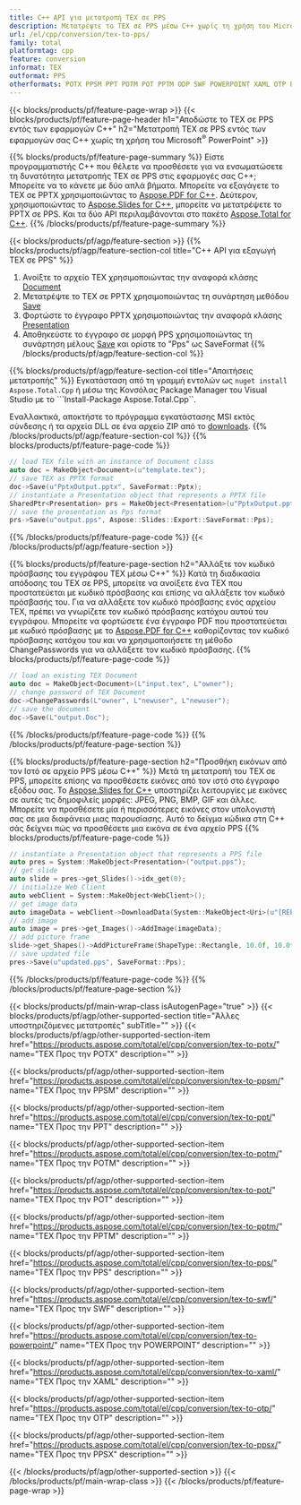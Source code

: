 ```yaml
---
title: C++ API για μετατροπή TEX σε PPS
description: Μετατρέψτε το TEX σε PPS μέσω C++ χωρίς τη χρήση του Microsoft Word ή του Adobe Acrobat Reader
url: /el/cpp/conversion/tex-to-pps/
family: total
platformtag: cpp
feature: conversion
informat: TEX
outformat: PPS
otherformats: POTX PPSM PPT POTM POT PPTM ODP SWF POWERPOINT XAML OTP PPSX
---
```

{{< blocks/products/pf/feature-page-wrap >}}
{{< blocks/products/pf/feature-page-header h1="Αποδώστε το TEX σε PPS εντός των εφαρμογών C++" h2="Μετατροπή TEX σε PPS εντός των εφαρμογών σας C++ χωρίς τη χρήση του Microsoft<sup>&reg;</sup> PowerPoint" >}}

{{% blocks/products/pf/feature-page-summary %}}
Είστε προγραμματιστής C++ που θέλετε να προσθέσετε για να ενσωματώσετε τη δυνατότητα μετατροπής TEX σε PPS στις εφαρμογές σας C++; Μπορείτε να το κάνετε με δύο απλά βήματα. Μπορείτε να εξαγάγετε το TEX σε PPTX χρησιμοποιώντας το [Aspose.PDF for C++](https://products.aspose.com/pdf/cpp/). Δεύτερον, χρησιμοποιώντας το [Aspose.Slides for C++](https://products.aspose.com/slides/cpp/), μπορείτε να μετατρέψετε το PPTX σε PPS. Και τα δύο API περιλαμβάνονται στο πακέτο [Aspose.Total for C++](https://products.aspose.com/total/cpp/). 
{{% /blocks/products/pf/feature-page-summary  %}}

{{< blocks/products/pf/agp/feature-section >}}
{{% blocks/products/pf/agp/feature-section-col title="C++ API για εξαγωγή TEX σε PPS" %}}
1. Ανοίξτε το αρχείο TEX χρησιμοποιώντας την αναφορά κλάσης [Document](https://reference.aspose.com/pdf/cpp/class/aspose.pdf.document)
2. Μετατρέψτε το TEX σε PPTX χρησιμοποιώντας τη συνάρτηση μεθόδου [Save](https://reference.aspose.com/pdf/cpp/class/aspose.pdf.document#a0184df207563187be7df37b8dbe443f6)
3. Φορτώστε το έγγραφο PPTX χρησιμοποιώντας την αναφορά κλάσης [Presentation](https://reference.aspose.com/slides/cpp/class/aspose.slides.presentation)
4. Αποθηκεύστε το έγγραφο σε μορφή PPS χρησιμοποιώντας τη συνάρτηση μέλους [Save](https://reference.aspose.com/slides/cpp/class/aspose.slides.presentation#afcd59ec697bf05c10f78c3869de2ec9e) και ορίστε το "Pps" ως SaveFormat
{{% /blocks/products/pf/agp/feature-section-col %}}

{{% blocks/products/pf/agp/feature-section-col title="Απαιτήσεις μετατροπής" %}}
Εγκατάσταση από τη γραμμή εντολών ως ```nuget install Aspose.Total.Cpp``` ή μέσω της Κονσόλας Package Manager του Visual Studio με το ```Install-Package Aspose.Total.Cpp``.

Εναλλακτικά, αποκτήστε το πρόγραμμα εγκατάστασης MSI εκτός σύνδεσης ή τα αρχεία DLL σε ένα αρχείο ZIP από το [downloads](https://downloads.aspose.com/total/cpp).
{{% /blocks/products/pf/agp/feature-section-col %}}
{{% blocks/products/pf/feature-page-code %}}

```cpp
// load TEX file with an instance of Document class
auto doc = MakeObject<Document>(u"template.tex");
// save TEX as PPTX format 
doc->Save(u"PptxOutput.pptx", SaveFormat::Pptx);
// instantiate a Presentation object that represents a PPTX file
SharedPtr<Presentation> prs = MakeObject<Presentation>(u"PptxOutput.pptx");
// save the presentation as Pps format
prs->Save(u"output.pps", Aspose::Slides::Export::SaveFormat::Pps);  
```

{{% /blocks/products/pf/feature-page-code %}}
{{< /blocks/products/pf/agp/feature-section >}}

{{% blocks/products/pf/feature-page-section  h2="Αλλάξτε τον κωδικό πρόσβασης του εγγράφου TEX μέσω C++" %}}
Κατά τη διαδικασία απόδοσης του TEX σε PPS, μπορείτε να ανοίξετε ένα TEX που προστατεύεται με κωδικό πρόσβασης και επίσης να αλλάξετε τον κωδικό πρόσβασής του. Για να αλλάξετε τον κωδικό πρόσβασης ενός αρχείου TEX, πρέπει να γνωρίζετε τον κωδικό πρόσβασης κατόχου αυτού του εγγράφου. Μπορείτε να φορτώσετε ένα έγγραφο PDF που προστατεύεται με κωδικό πρόσβασης με το [Aspose.PDF for C++](https://products.aspose.com/pdf/cpp/) καθορίζοντας τον κωδικό πρόσβασης κατόχου του και να χρησιμοποιήσετε τη μέθοδο ChangePasswords για να αλλάξετε τον κωδικό πρόσβασης.
{{% blocks/products/pf/feature-page-code %}}

```cpp
// load an existing TEX Document
auto doc = MakeObject<Document>(L"input.tex", L"owner");
// change password of TEX Document
doc->ChangePasswords(L"owner", L"newuser", L"newuser");
// save the document
doc->Save(L"output.Doc");
```
{{% /blocks/products/pf/feature-page-code  %}}
{{% /blocks/products/pf/feature-page-section %}}

{{% blocks/products/pf/feature-page-section  h2="Προσθήκη εικόνων από τον Ιστό σε αρχείο PPS μέσω C++" %}}
Μετά τη μετατροπή του TEX σε PPS, μπορείτε επίσης να προσθέσετε εικόνες από τον ιστό στο έγγραφο εξόδου σας. Το [Aspose.Slides for C++](https://products.aspose.com/slides/cpp/) υποστηρίζει λειτουργίες με εικόνες σε αυτές τις δημοφιλείς μορφές: JPEG, PNG, BMP, GIF και άλλες. Μπορείτε να προσθέσετε μία ή περισσότερες εικόνες στον υπολογιστή σας σε μια διαφάνεια μιας παρουσίασης. Αυτό το δείγμα κώδικα στη C++ σάς δείχνει πώς να προσθέσετε μια εικόνα σε ένα αρχείο PPS
{{% blocks/products/pf/feature-page-code %}}

```cpp
// instantiate a Presentation object that represents a PPS file
auto pres = System::MakeObject<Presentation>("output.pps");
// get slide
auto slide = pres->get_Slides()->idx_get(0);
// initialize Web Client    
auto webClient = System::MakeObject<WebClient>();
// get image data
auto imageData = webClient->DownloadData(System::MakeObject<Uri>(u"[REPLACE WITH URL]"));
// add image
auto image = pres->get_Images()->AddImage(imageData);
// add picture frame
slide->get_Shapes()->AddPictureFrame(ShapeType::Rectangle, 10.0f, 10.0f, 100.0f, 100.0f, image);
// save updated file
pres->Save(u"updated.pps", SaveFormat::Pps);
```
{{% /blocks/products/pf/feature-page-code  %}}
{{% /blocks/products/pf/feature-page-section %}}

{{< blocks/products/pf/main-wrap-class isAutogenPage="true" >}}
{{< blocks/products/pf/agp/other-supported-section title="Άλλες υποστηριζόμενες μετατροπές" subTitle="" >}}
{{< blocks/products/pf/agp/other-supported-section-item href="https://products.aspose.com/total/el/cpp/conversion/tex-to-potx/" name="TEX Προς την POTX" description="" >}}

{{< blocks/products/pf/agp/other-supported-section-item href="https://products.aspose.com/total/el/cpp/conversion/tex-to-ppsm/" name="TEX Προς την PPSM" description="" >}}

{{< blocks/products/pf/agp/other-supported-section-item href="https://products.aspose.com/total/el/cpp/conversion/tex-to-ppt/" name="TEX Προς την PPT" description="" >}}

{{< blocks/products/pf/agp/other-supported-section-item href="https://products.aspose.com/total/el/cpp/conversion/tex-to-potm/" name="TEX Προς την POTM" description="" >}}

{{< blocks/products/pf/agp/other-supported-section-item href="https://products.aspose.com/total/el/cpp/conversion/tex-to-pot/" name="TEX Προς την POT" description="" >}}

{{< blocks/products/pf/agp/other-supported-section-item href="https://products.aspose.com/total/el/cpp/conversion/tex-to-pptm/" name="TEX Προς την PPTM" description="" >}}

{{< blocks/products/pf/agp/other-supported-section-item href="https://products.aspose.com/total/el/cpp/conversion/tex-to-pps/" name="TEX Προς την PPS" description="" >}}

{{< blocks/products/pf/agp/other-supported-section-item href="https://products.aspose.com/total/el/cpp/conversion/tex-to-swf/" name="TEX Προς την SWF" description="" >}}

{{< blocks/products/pf/agp/other-supported-section-item href="https://products.aspose.com/total/el/cpp/conversion/tex-to-powerpoint/" name="TEX Προς την POWERPOINT" description="" >}}

{{< blocks/products/pf/agp/other-supported-section-item href="https://products.aspose.com/total/el/cpp/conversion/tex-to-xaml/" name="TEX Προς την XAML" description="" >}}

{{< blocks/products/pf/agp/other-supported-section-item href="https://products.aspose.com/total/el/cpp/conversion/tex-to-otp/" name="TEX Προς την OTP" description="" >}}

{{< blocks/products/pf/agp/other-supported-section-item href="https://products.aspose.com/total/el/cpp/conversion/tex-to-ppsx/" name="TEX Προς την PPSX" description="" >}}


{{< /blocks/products/pf/agp/other-supported-section >}}
{{< /blocks/products/pf/main-wrap-class >}}
{{< /blocks/products/pf/feature-page-wrap >}}